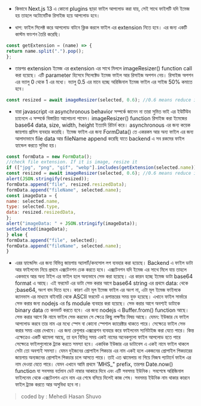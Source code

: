 - কিভাবে Next.js 13 এ কোনো plugins ছাড়া ফাইল আপলোড করা যায়, সেই সাথে ফাইলটি যদি ইমেজ হয় তাহলে অটোমেটিক রিসাইজ হয়ে আপলোড হবে। 


- ধাপ: 
    ফাইল সিলেক্ট করে আপলোড বাটনে ক্লিক করলে ফাইল এর extension নিতে হবে। এর জন্য একটি কাস্টম ফাংশন তৈরি করেছি।
```js
const getExtension = (name) => {
return name.split(".").pop();
};
```
- তারপর extension ইমেজ এর extension এর সাথে মিললে imageResizer() function call করা হয়েছে। এটি parameter হিসেবে সিলেক্টেড ইমেজ ফাইল আর রিসাইজ অপশন নেয়। রিসাইজ অপশন এর ভ্যালু 0 থেকে 1 এর মধ্যে। ভ্যালু 0.5 এর মানে হচ্ছে অরিজিনাল ইমেজ ফাইল এর সাইজ 50% কমাতে হবে।
```js
const resized = await imageResizer(selected, 0.6); //0.6 means reduce image size 60%, use any value between 0-1
```
- যারা javascript এর asynchronous behavior সম্পর্কে জানেন না তারা সুমিত ভাই এর ইউটিউব চ্যানেলে এ সম্পর্কে বিস্তারিত আলোচনা পাবেন।
imageResizer() function রিসাইজ করা ইমেজের base64 data, size, width, height ইত্যাদি রিটার্ন করে। asynchronous এর জন্য কয়েক জায়গায় প্রমিস ব্যবহার করেছি।
ইমেজ ফাইল এর জন্য FormData() তে একরকম আর অন্য ফাইল এর জন্য আলাদাভাবে file data আর fileName append  করেছি যাতে backend এ সব রকমের ফাইল হ্যান্ডেল করতে সুবিধা হয়।
``` js
const formData = new FormData();
//check file extension. If it is image, resize it
if (["jpg", "png", "gif", "webp"].includes(getExtension(selected.name))) {
const resized = await imageResizer(selected, 0.6); //0.6 means reduce image size 60%, use any value between 0-1
alert(JSON.stringify(resized));
formData.append("file", resized.resizedData);
formData.append("fileName", selected.name);
const imageData = {
name: selected.name,
type: selected.type,
data: resized.resizedData,
};
alert("imageData: " + JSON.stringify(imageData));
setSelected(imageData);
} else {
formData.append("file", selected);
formData.append("fileName", selected.name);
}
```
- এরর হ্যান্ডেলিং এর জন্য বিভিন্ন জায়গায় অ্যালার্ট/কনসোল লগ ব্যবহার করা হয়েছে।
Backend এ ফাইল ডাটা আর ফাইলনেম নিয়ে প্রথমে এক্সটেনশন চেক করতে হবে। এক্সটেনশন যদি ইমেজ এর সাথে মিলে যায় তাহলে একভাবে আর অন্য টাইপ এর ফাইল হলে অন্যভাবে সেভ করা হয়েছে। এর কারন হচ্ছে ইমেজ ডাটা base64 format এ আছে। এই ফরমেট এর ডাটা সেভ করার আগে base64 string এর প্রথমে data: থেকে ;base64, অংশ বাদ দিতে হবে। কারণ এটা মূল ইমেজ ফাইল এর অংশ না, এটা মূল ইমেজ ফাইলকে ক্যানভাস এর মাধ্যমে বাইনারি থেকে ASCII ফরমেট এ রূপান্তরের সময় যুক্ত হয়েছে।
এখানে ফাইল সার্ভারে সেভ করার জন্য nodejs এর fs module ব্যবহার করা হয়েছে। সেভ করার আগে অবশ্যই ডাটাকে binary data তে কনভার্ট করতে হবে। এর জন্য nodejs এ Buffer.from() function আছে। 
সেভ করার আগে কি নামে ফাইল সেভ করবেন সে ক্ষেত্রে কিছু লক্ষণীয় বিষয় আছে। যেমন: ইউজার যে ফাইল আপলোড করবে তার নাম এর মধ্যে স্পেস বা কোনো স্পেশাল ক্যারেক্টার থাকতে পারে। সেক্ষেত্রে ফাইল সেভ করার সময় এরর দেখাবে। এর জন্য রেগুলার এক্সপ্রেশন ব্যবহার করে ফাইলনেম স্যনিটাইজ করা যেতে পারে। কিন্ত এক্ষেত্রেও একটি ঝামেলা আছে, তা হল বিভিন্ন সময় একই নামের অনেকগুলো ফাইল আপলোড হতে পারে সেক্ষেত্রে ফাইলগুলোকে ট্র্যাক করতে সমস্যা হবে। একাধিক ইউজার এর ডাটাবেস এ একই নামে ফাইল থাকলে সেটা তো অবশ্যই সমস্যা। যেমন দুইজনের প্রোপাইল পিকচার এর নাম একই হলে একজনের প্রোপাইল পিকচারের জায়গায় অন্যজনের প্রোপাইল পিকচার চলে আসতে পারে। তাই এত ঝামেলায় না গিয়ে নিজস্ব প্যাটার্নে ফাইল এর নাম দেওয়া যেতে পারে। যেমন এখানে আমি প্রথমে  'MHS_" prefix, তারপর Date.now() function যা সবসময় বর্তমান ডেট নাম্বার আকারে দিবে এবং এটি সবসময় ইউনিক। সবশেষে অরিজিনাল ফাইলনেম থেকে এক্সটেনশন এনে নাম এর শেষে বসিয়ে দিলেই কাজ শেষ। সবসময় ইউনিক নাম থাকার কারনে ফাইল ট্র্যাক করতে আর অসুবিধা হবে না।

> coded by : Mehedi Hasan Shuvo